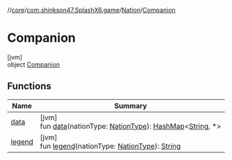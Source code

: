 //[core](../../../../index.md)/[com.shinkson47.SplashX6.game](../../index.md)/[Nation](../index.md)/[Companion](index.md)

# Companion

[jvm]\
object [Companion](index.md)

## Functions

| Name | Summary |
|---|---|
| [data](data.md) | [jvm]<br>fun [data](data.md)(nationType: [NationType](../../-nation-type/index.md)): [HashMap](https://docs.oracle.com/javase/8/docs/api/java/util/HashMap.html)&lt;[String](https://kotlinlang.org/api/latest/jvm/stdlib/kotlin/-string/index.html), *&gt; |
| [legend](legend.md) | [jvm]<br>fun [legend](legend.md)(nationType: [NationType](../../-nation-type/index.md)): [String](https://kotlinlang.org/api/latest/jvm/stdlib/kotlin/-string/index.html) |
